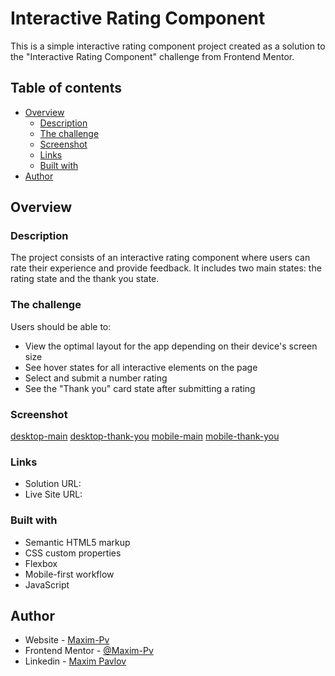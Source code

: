 # Interactive Rating Component

This is a simple interactive rating component project created as a solution to the "Interactive Rating Component" challenge from Frontend Mentor.

## Table of contents

- [Overview](#overview)
  - [Description](#description)
  - [The challenge](#the-challenge)
  - [Screenshot](#screenshot)
  - [Links](#links)
  - [Built with](#built-with)
- [Author](#author)

## Overview

### Description

The project consists of an interactive rating component where users can rate their experience and provide feedback. It includes two main states: the rating state and the thank you state.


### The challenge

Users should be able to:

- View the optimal layout for the app depending on their device's screen size
- See hover states for all interactive elements on the page
- Select and submit a number rating
- See the "Thank you" card state after submitting a rating

### Screenshot

[desktop-main](https://github.com/Maxim-Pv/task2-frontendMentor/blob/master/screenshots/desktop-main.jpeg)
[desktop-thank-you](https://github.com/Maxim-Pv/task2-frontendMentor/blob/master/screenshots/desktop-thak-you.jpeg)
[mobile-main](https://github.com/Maxim-Pv/task2-frontendMentor/blob/master/screenshots/mobile-main.jpeg)
[mobile-thank-you](https://github.com/Maxim-Pv/task2-frontendMentor/blob/master/screenshots/mobile-thank-you.jpeg)

### Links

- Solution URL: [](https://github.com/Maxim-Pv/task2-frontendMentor)
- Live Site URL: [](https://maxim-pv.github.io/task2-frontendMentor/)

### Built with

- Semantic HTML5 markup
- CSS custom properties
- Flexbox
- Mobile-first workflow
- JavaScript


## Author

- Website - [Maxim-Pv](https://maxim-pv.github.io/task2-frontendMentor/)
- Frontend Mentor - [@Maxim-Pv](https://www.frontendmentor.io/profile/Maxim-Pv)
- Linkedin - [Maxim Pavlov](https://www.linkedin.com/in/maksim-pavlov-12b22528b/?locale=en_US)

